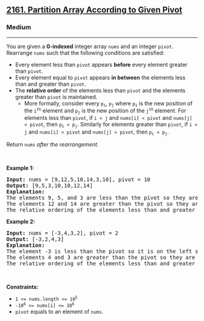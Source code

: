 <h2><a href="https://leetcode.com/problems/partition-array-according-to-given-pivot">2161. Partition Array According to Given Pivot</a></h2><h3>Medium</h3><hr><p>You are given a <strong>0-indexed</strong> integer array <code>nums</code> and an integer <code>pivot</code>. Rearrange <code>nums</code> such that the following conditions are satisfied:</p>

<ul>
	<li>Every element less than <code>pivot</code> appears <strong>before</strong> every element greater than <code>pivot</code>.</li>
	<li>Every element equal to <code>pivot</code> appears <strong>in between</strong> the elements less than and greater than <code>pivot</code>.</li>
	<li>The <strong>relative order</strong> of the elements less than <code>pivot</code> and the elements greater than <code>pivot</code> is maintained.
	<ul>
		<li>More formally, consider every <code>p<sub>i</sub></code>, <code>p<sub>j</sub></code> where <code>p<sub>i</sub></code> is the new position of the <code>i<sup>th</sup></code> element and <code>p<sub>j</sub></code> is the new position of the <code>j<sup>th</sup></code> element. For elements less than <code>pivot</code>, if <code>i &lt; j</code> and <code>nums[i] &lt; pivot</code> and <code>nums[j] &lt; pivot</code>, then <code>p<sub>i</sub> &lt; p<sub>j</sub></code>. Similarly for elements greater than <code>pivot</code>, if <code>i &lt; j</code> and <code>nums[i] &gt; pivot</code> and <code>nums[j] &gt; pivot</code>, then <code>p<sub>i</sub> &lt; p<sub>j</sub></code>.</li>
	</ul>
	</li>
</ul>

<p>Return <code>nums</code><em> after the rearrangement.</em></p>

<p>&nbsp;</p>
<p><strong class="example">Example 1:</strong></p>

<pre>
<strong>Input:</strong> nums = [9,12,5,10,14,3,10], pivot = 10
<strong>Output:</strong> [9,5,3,10,10,12,14]
<strong>Explanation:</strong> 
The elements 9, 5, and 3 are less than the pivot so they are on the left side of the array.
The elements 12 and 14 are greater than the pivot so they are on the right side of the array.
The relative ordering of the elements less than and greater than pivot is also maintained. [9, 5, 3] and [12, 14] are the respective orderings.
</pre>

<p><strong class="example">Example 2:</strong></p>

<pre>
<strong>Input:</strong> nums = [-3,4,3,2], pivot = 2
<strong>Output:</strong> [-3,2,4,3]
<strong>Explanation:</strong> 
The element -3 is less than the pivot so it is on the left side of the array.
The elements 4 and 3 are greater than the pivot so they are on the right side of the array.
The relative ordering of the elements less than and greater than pivot is also maintained. [-3] and [4, 3] are the respective orderings.
</pre>

<p>&nbsp;</p>
<p><strong>Constraints:</strong></p>

<ul>
	<li><code>1 &lt;= nums.length &lt;= 10<sup>5</sup></code></li>
	<li><code>-10<sup>6</sup> &lt;= nums[i] &lt;= 10<sup>6</sup></code></li>
	<li><code>pivot</code> equals to an element of <code>nums</code>.</li>
</ul>
